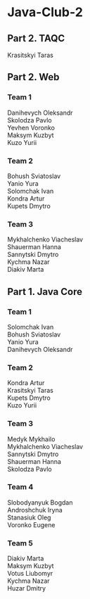 # Java-Club-2

## Part 2. TAQC  
Krasitskyi Taras  

## Part 2. Web  
### Team 1  
Danihevych Oleksandr  
Skolodza Pavlo  
Yevhen Voronko  
Maksym Kuzbyt  
Kuzo Yurii  

### Team 2  
Bohush Sviatoslav  
Yanio Yura  
Solomchak Ivan  
Kondra Artur  
Kupets Dmytro  

### Team 3
Mykhalchenko Viacheslav  
Shauerman Hanna  
Sannytski Dmytro  
Kychma Nazar  
Diakiv Marta  

## Part 1. Java Core  
### Team 1  
Solomchak Ivan  
Bohush Sviatoslav  
Yanio Yura  
Danihevych Oleksandr  

### Team 2
Kondra Artur  
Krasitskyi Taras  
Kupets Dmytro  
Kuzo Yurii  

### Team 3
Medyk Mykhailo  
Mykhalchenko Viacheslav  
Sannytski Dmytro  
Shauerman Hanna  
Skolodza Pavlo  

### Team 4
Slobodyanyuk Bogdan  
Androshchuk Iryna  
Stanasiuk Oleg  
Voronko Eugene  

### Team 5
Diakiv Marta  
Maksym Kuzbyt  
Votus Liubomyr  
Kychma Nazar  
Huzar Dmitry  
